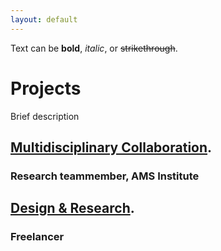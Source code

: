 ```yaml
---
layout: default
---
```


Text can be **bold**, _italic_, or ~~strikethrough~~.

# Projects

Brief description

## [Multidisciplinary Collaboration](page-1.md).

### Research teammember, AMS Institute

## [Design & Research](page2.md).

### Freelancer
